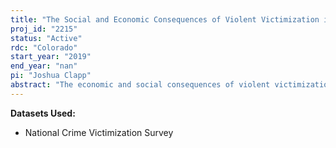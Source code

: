 ```yaml
---
title: "The Social and Economic Consequences of Violent Victimization in the NCVS"
proj_id: "2215"
status: "Active"
rdc: "Colorado"
start_year: "2019"
end_year: "nan"
pi: "Joshua Clapp"
abstract: "The economic and social consequences of violent victimization for individuals are not well understood. As a major and deleterious life event often effecting one's mental, physical and emotional well-being, it is likely that victimization either directly (i.e. through missed work due to health complications) or indirectly (i.e. resulting from psychological trauma that negatively impacts living conditions) disrupts economic stability. We propose to exploit the panel nature of the NCVS data to create victimization histories for respondents over a 3 year window, which we can then use to assess how changes in employment, earnings, housing, and marital status are related to instances of criminal victimization, after adjusting for demographic and economic characteristics of their communities. Results will shed light on the previously-ignored socioeconomic burden of victimization for individuals, as well as for which types of people these negative impacts are felt the strongest. "
---
```


**Datasets Used:**

  - National Crime Victimization Survey 

